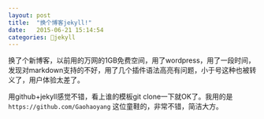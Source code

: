 ```yaml
---
layout: post
title:  "换个博客jekyll!"
date:   2015-06-21 15:14:54
categories: 📝jekyll
---
```


换了个新博客，以前用的万网的1GB免费空间，用了wordpress，用了一段时间，发现对markdown支持的不好，用了几个插件语法高亮有问题，小于号这种也被转义了，用户体验太差了。

用github+jekyll感觉不错，看上谁的模板git clone一下就OK了。我用的是 `https://github.com/Gaohaoyang` 这位童鞋的，非常不错，简洁大方。

